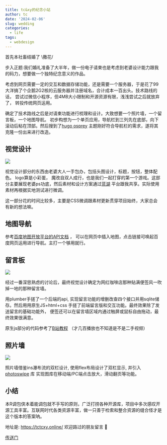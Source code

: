 ```yaml
---
title: tc&xy的纪念小站
author: tc
date: '2024-02-06'
slug: wedding
categories:
  - life
tags:
  - webdesign
---
```



首先本社畜结婚了 \撒花/  

步入正题:我们婚礼准备了大半年，做一份电子请柬也是考虑到老婆设计能力跟我的码力，想要做一个独特纪念意义的作品。 

考虑到网页需要一定的交互和数据存储功能，还是需要一个服务器，于是花了99大洋搞了个企鹅2G2核的云服务器并注册域名，合计成本一百出头。技术路线的话， 尝试过微信小程序，但4MB大小限制和开源资源有限，浅浅尝试之后就放弃了， 转投传统网页运用。

确定了技术路线之后是对请柬功能进行梳理和设计。大致想要一个照片墙，一个留言板，一个地图导航。 初步构想为一个单页应用，导航栏到三列先在底部，向下滚动后粘在顶部。然后搜到了[hugo osprey](https://github.com/tomanistor/osprey) 主题刚好符合导航栏的需求，遂将其克隆一份出来进行改造。


## 视觉设计

![](https://tctcxy.online/images/ext/3.png)

视觉设计部分的东西由老婆大人一手包办，包括头图设计，标题，按钮，整体配色。 logo算是小彩蛋， 魔改自双人成行，也是我们一起打穿的第一个游戏。这部分主要展现老婆ps功底，然后素材和设计方案通过[蓝湖](https://lanhuapp.com/) 平台跟我共享。实际使用素材再根据实地测试进行微调。



这一部分花的时间比较多，主要是CSS微调跟素材更新贯穿项目始终，大家总会有新的想法嘛。


## 地图导航

参考[百度地图开放平台的API文档](https://lbsyun.baidu.com/jsdemo.htm#webgl1_4) ， 可以在网页中插入地图，点击链接可唤起百度网页运用进行导航。主打一个够用就行。

## 留言板

![](https://tctcxy.online/images/ext/1.png)

经过一番深思熟虑的讨论后，最终视觉设计确定为网红咖啡店那种贴满便签风一吹掉一地的那种留言墙。

用plumber手搓了一个后端的api, 实现留言功能的增删改查四个接口并用sqlite储存。然后用用原生JS+html+css 手搓了前端留言版和交互功能。最终效果除了发送留言的基础功能外， 便签还可以在留言墙区域内通过触屏或鼠标自由拖动，最终效果很满意。

原生js部分的代码参考了[B站教程](https://www.bilibili.com/video/BV1AX4y1K7mb)  （才几百播放也不知道是不是二手视频）

## 照片墙

![](https://tctcxy.online/images/ext/2.png)

照片墙借鉴ins瀑布流的双栏设计, 使用flex布局设计了双栏显示, 并引入[photoswipe](https://photoswipe.com/) 库 实现图库在移动端/PC端点击放大，滑动翻页等功能。

## 小结

本R调包侠本着能调包就不手写的原则，广泛打捞各种开源库，项目中多次感叹开源工具丰富。互联网时代各类资源丰富，做一只善于检索和整合资源的缝合怪才是这个版本的答案呐。



地址是: https://tctcxy.online/ 欢迎路过的朋友留言   🤟 




[传送门](https://tctcxy.online/#about)